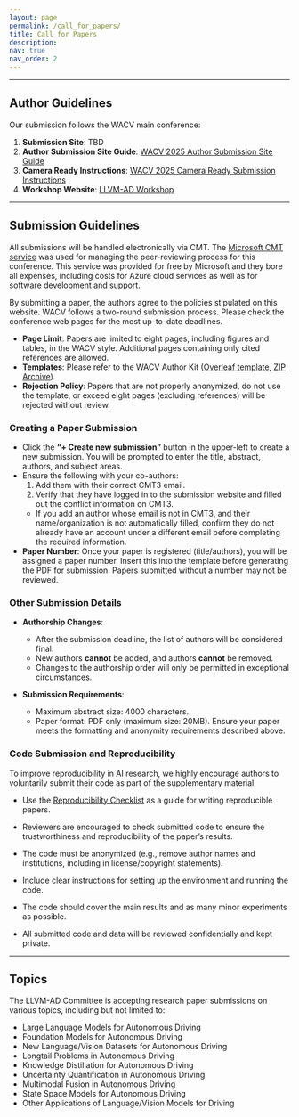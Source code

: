 ```yaml
---
layout: page
permalink: /call_for_papers/
title: Call for Papers
description:
nav: true
nav_order: 2
---
```


----------
## Author Guidelines

Our submission follows the WACV main conference:

1. **Submission Site**: TBD  
2. **Author Submission Site Guide**: [WACV 2025 Author Submission Site Guide](https://wacv2025.thecvf.com/wp-content/uploads/2024/10/WACV-2025-Author-Submission-Site-Guide.pdf)  
3. **Camera Ready Instructions**: [WACV 2025 Camera Ready Submission Instructions](https://wacv2025.thecvf.com/wp-content/uploads/2024/10/WACV-2025_-Camera-Ready-Submission-Instructions_UPDATE_2024_10_24.pdf)  
4. **Workshop Website**: [LLVM-AD Workshop](https://llvm-ad.github.io/)  

----------

## Submission Guidelines

All submissions will be handled electronically via CMT. The <a href=" ">Microsoft CMT service</a > was used for managing the peer-reviewing process for this conference. This service was provided for free by Microsoft and they bore all expenses, including costs for Azure cloud services as well as for software development and support. 

By submitting a paper, the authors agree to the policies stipulated on this website. WACV follows a two-round submission process. Please check the conference web pages for the most up-to-date deadlines.

- **Page Limit**: Papers are limited to eight pages, including figures and tables, in the WACV style. Additional pages containing only cited references are allowed.  
- **Templates**: Please refer to the WACV Author Kit ([Overleaf template](https://www.overleaf.com/latex/templates/wacv-2025-author-kit-template/zfydvwqrjmsb), [ZIP Archive](https://www.dropbox.com/scl/fi/su44zgdhrzik26p2xu37k/WACV-2025-Author-Kit-Template.zip?rlkey=5qcfimjhxnmx3wlyk7yhk8wg7&dl=0)).  
- **Rejection Policy**: Papers that are not properly anonymized, do not use the template, or exceed eight pages (excluding references) will be rejected without review.

### Creating a Paper Submission  

- Click the **“+ Create new submission”** button in the upper-left to create a new submission. You will be prompted to enter the title, abstract, authors, and subject areas.  
- Ensure the following with your co-authors:
  1. Add them with their correct CMT3 email.  
  2. Verify that they have logged in to the submission website and filled out the conflict information on CMT3.  
  - If you add an author whose email is not in CMT3, and their name/organization is not automatically filled, confirm they do not already have an account under a different email before completing the required information.  
- **Paper Number**: Once your paper is registered (title/authors), you will be assigned a paper number. Insert this into the template before generating the PDF for submission. Papers submitted without a number may not be reviewed.  

### Other Submission Details  

- **Authorship Changes**:  
  - After the submission deadline, the list of authors will be considered final.  
  - New authors **cannot** be added, and authors **cannot** be removed.  
  - Changes to the authorship order will only be permitted in exceptional circumstances.  

- **Submission Requirements**:  
  - Maximum abstract size: 4000 characters.  
  - Paper format: PDF only (maximum size: 20MB). Ensure your paper meets the formatting and anonymity requirements described above.  

### Code Submission and Reproducibility  

To improve reproducibility in AI research, we highly encourage authors to voluntarily submit their code as part of the supplementary material.  

- Use the [Reproducibility Checklist](https://www.dropbox.com/scl/fi/su44zgdhrzik26p2xu37k/WACV-2025-Author-Kit-Template.zip?rlkey=5qcfimjhxnmx3wlyk7yhk8wg7&dl=0) as a guide for writing reproducible papers.  
- Reviewers are encouraged to check submitted code to ensure the trustworthiness and reproducibility of the paper’s results.  

- The code must be anonymized (e.g., remove author names and institutions, including in license/copyright statements).  
- Include clear instructions for setting up the environment and running the code.  
- The code should cover the main results and as many minor experiments as possible.  
- All submitted code and data will be reviewed confidentially and kept private.  

----------

## Topics

The LLVM-AD Committee is accepting research paper submissions on various topics, including but not limited to: 

- Large Language Models for Autonomous Driving 
- Foundation Models for Autonomous Driving 
- New Language/Vision Datasets for Autonomous Driving 
- Longtail Problems in Autonomous Driving 
- Knowledge Distillation for Autonomous Driving 
- Uncertainty Quantification in Autonomous Driving 
- Multimodal Fusion in Autonomous Driving 
- State Space Models for Autonomous Driving 
- Other Applications of Language/Vision Models for Driving 




<!-- For now, this page is assumed to be a static description of your courses. You can convert it to a collection similar to `_projects/` so that you can have a dedicated page for each course.

Organize your courses by years, topics, or universities, however you like! -->

<!-- The LLVM-AD committee invites papers that will undergo the standard peer review process. We accept submissions through our **[CMT](https://cmt3.research.microsoft.com/LLVMAD2024)**. If accepted, the workshop papers will be published in IEEE Xplore as WACV 2024 Workshop Proceedings (See previous WACV proceedings format [here](https://openaccess.thecvf.com/WACV2023_workshops/menu)) and will be indexed separately from the main conference proceedings. The papers submitted to the workshop should follow the same formatting requirements as the main conference. Program topics include:

- *Vision-Language Models in Autonomous Systems*

- *Large Language Models for Autonomous Driving Applications and Map Systems*

- *Foundation Vision Models for Autonomous Driving*

- *Generative AI for Autonomous Driving and Map Systems*

- *Semantics and Scene Understanding in Autonomous Driving*

- *Human-Vehicle Interaction*

- *Domain Adaptation and Transfer Learning in Autonomous Driving*

- *Safety in Autonomous Driving*

- *Interpretable AI in Autonomous Driving*

- *Trustworthy Autonomous Vehicles* -->

<!-- The first LLVM-AD workshop invites submissions that contribute to the progression of LLVM within the domain of autonomous driving. We are particularly interested in bridging the gap between the rich image and language data found within the context of autonomous driving. Our primary areas of interest are: a). Traffic Scene Understanding enhanced by LLVMs and 
b). Human-Vehicle Interactions driven by LLVMs. The detail will be released soon.


If accepted, the workshop papers will be published in IEEE Xplore as WACV 2024 Workshop Proceedings and will be indexed separately from the main conference proceedings. The papers submitted to the workshop should follow the same formatting requirements as the main conference. -->

<!-- LLVM-AD accepts both **regular papers (6-8 pages)** and **demo papers (2-4 pages)**. The paper with the highest quality will receive the best paper award. 

**Long Papers**: Manuscripts of upto **8 pages**. Submissions are expected to follow the same guidelines as those for WACV's main conference papers. The best paper elected by the committee will have the opportunity to receive outstanding paper award and **\$300** in recognition of their outstanding contributions.

**Demo papers**: Manuscripts of upto **4 pages**. Demo papers should also include 1 additional page for references, maintaining the same formatting and guidelines. The main objective of these demo papers within the workshop is to foster the exchange of novel concepts and spotlight the practical utility of LLMs in the context of autonomous driving. Accepted demo papers will be included into the workshop proceedings. Authors of the most exceptional demo papers will have chance to be invited to Tencent Map T Lab for an official summer internship. -->

